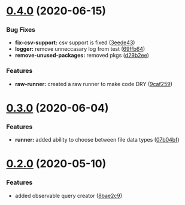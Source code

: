 # [0.4.0](https://github.com/data-depot/soda-ts/compare/v0.3.0...v0.4.0) (2020-06-15)


### Bug Fixes

* **fix-csv-support:** csv support is fixed ([3eede43](https://github.com/data-depot/soda-ts/commit/3eede43c960c30cf0c22196ca5ebd1ecf4c25e31))
* **logger:** remove unneccasary log from test ([69ffb64](https://github.com/data-depot/soda-ts/commit/69ffb640bc3b2fe15fc218e480d2a492d4899be1))
* **remove-unused-packages:** removed pkgs ([d29b2ee](https://github.com/data-depot/soda-ts/commit/d29b2ee081f68f26b1f638d83fab8bde1d17e765))


### Features

* **raw-runner:** created a raw runner to make code DRY ([9caf259](https://github.com/data-depot/soda-ts/commit/9caf2594b1594ef4faf7cbfd98d6442964c88f62))

# [0.3.0](https://github.com/data-depot/soda-ts/compare/v0.2.0...v0.3.0) (2020-06-04)


### Features

* **runner:** added ability to choose between file data types ([07b04bf](https://github.com/data-depot/soda-ts/commit/07b04bf3eaaf6a08f4cc74bd4e67ba9d30001d22))

# [0.2.0](https://github.com/data-depot/soda-ts/compare/v0.1.6...v0.2.0) (2020-05-10)


### Features

* added observable query creator ([8bae2c9](https://github.com/data-depot/soda-ts/commit/8bae2c9969ea5215439d77d61905927897625610))
